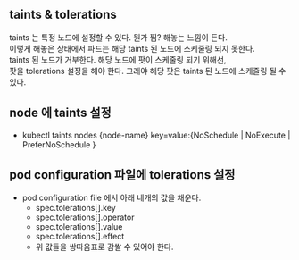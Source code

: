 ## taints & tolerations 
taints 는 특정 노드에 설정할 수 있다. 뭔가 찜? 해놓는 느낌이 든다.    
이렇게 해놓은 상태에서 파드는 해당 taints 된 노드에 스케줄링 되지 못한다.    
taints 된 노드가 거부한다. 해당 노드에 팟이 스케줄링 되기 위해선,    
팟을 tolerations 설정을 해야 한다. 그래야 해당 팟은 taints 된 노드에 스케줄링 될 수 있다.

## node 에 taints 설정
* kubectl taints nodes {node-name} key=value:{NoSchedule | NoExecute | PreferNoSchedule }


## pod configuration 파일에 tolerations 설정
* pod configuration file 에서 아래 네개의 값을 채운다.
  * spec.tolerations[].key
  * spec.tolerations[].operator
  * spec.tolerations[].value
  * spec.tolerations[].effect
  * 위 값들을 쌍따옴표로 감쌀 수 있어야 한다.